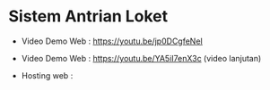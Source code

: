 # Sistem Antrian Loket

* Video Demo Web : https://youtu.be/jp0DCgfeNeI

* Video Demo Web : https://youtu.be/YA5iI7enX3c (video lanjutan)

* Hosting web        :